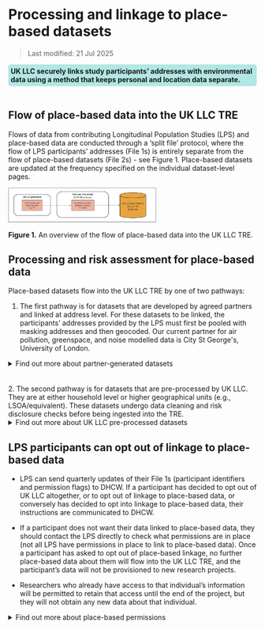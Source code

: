 # Processing and linkage to place-based datasets 

>Last modified: 21 Jul 2025


<div style="background-color: rgba(0, 178, 169, 0.3); padding: 5px; border-radius: 5px;"><strong>UK LLC securely links study participants’ addresses with environmental data using a method that keeps personal and location data separate.</strong></div>  
<br>

## Flow of place-based data into the UK LLC TRE 

Flows of data from contributing Longitudinal Population Studies (LPS) and place-based data are conducted through a ‘split file’ protocol, where the flow of LPS participants’ addresses (File 1s) is entirely separate from the flow of place-based datasets (File 2s) - see Figure 1. Place-based datasets are updated at the frequency specified on the individual dataset-level pages.

<img src="../../images/place-based_ukllc_file2.jpg" width="300"/>

**Figure 1.** An overview of the flow of place-based data into the UK LLC TRE.

## Processing and risk assessment for place-based data
Place-based datasets flow into the UK LLC TRE by one of two pathways:

1. The first pathway is for datasets that are developed by agreed partners and linked at address level. For these datasets to be linked, the participants’ addresses provided by the LPS must first be pooled with masking addresses and then geocoded. Our current partner for air pollution, greenspace, and noise modelled data is City St George's, University of London.


<details>

<summary>Find out more about partner-generated datasets</summary>

- We ask each LPS to send address data to our Trusted Third Party, NHS Digital Health and Care Wales (DHCW), along with the permission flags that indicate LPS/participant approvals for place-based linkages.

- Our TRE, provided by SeRP UK, is introducing new functionality to enable DHCW to clean and geocode address data. DHCW uses specialist linkage software to match LPS addresses to a clean master file of all addresses. This happens entirely within DHCW and is carried out by DHCW staff who already hold the address data.

- This geocoding process produces cleaned UPRN (property ID), postcodes, and LSOAs/equivalent (area IDs). It also produces coordinate equivalents (either the central point of the property or the central point of the postcode or LSOA). This is linked to encrypted versions of the participant ID included in File 1s.

- DHCW will pool all (current and historical) address data at the appropriate resolution* for the task from all LPS (subject to permissions). This will generate a file including only an encrypted version of the participant ID and the address; it will not include any other identifiers or data. This will be filtered to exclude participants who have objected to this use of their data (as indicated in the File 1 permission flags).

>*"Appropriate resolution" means we will send the least granular data needed to undertake the linkage, e.g., if a place-based linkage is >based on LSOA, then we would only send LSOA, not full address.

- UK LLC will generate a list of 'masking' addresses — these are real addresses (UPRNs, LSOA, coordinates) sampled from across the UK, and are purposefully sampled to replicate LPS sample distributions (e.g., oversampling in Bristol and Bradford) and sampled for high-risk identifiability geographies (e.g., every inhabited UK island has masking addresses sampled to mitigate for outlier participants). UK LLC sends these to DHCW, who add them to the pooled address data at a 1:3 case:control ratio. DHCW generates new randomised encrypted participant IDs for these masking cases.

- DHCW sends the pooled and masked addresses to agreed partners to add the geocoding data.

- The place-based modeller assigns the environmental exposure estimate to the full list of pooled and masking addresses. The resulting file has the address removed, leaving only the encrypted participant ID and environmental exposure. Disclosure risk assessment is undertaken to ensure that the exposure data is not a proxy ID for a real-world location (i.e., it cannot be used as a look-up to identify participants in online databases).

- This is sent as a File 2 into SeRP. SeRP uses an ID mapping file generated by DHCW to map the encrypted participant ID used by the place-based modeller to the encrypted participant ID used in UK LLC. The resulting file of UK LLC ID + environmental exposure is deposited in the UK LLC TRE.

- UK LLC can then identify and remove the masking cases because the ID of the masking case does not match any real encrypted participant ID in UK LLC.

- Additional disclosure control and QC checks are made. The data are then added to the UK LLC database, documented, and made available for research.

</details>
<br><br>
2. The second pathway is for datasets that are pre-processed by UK LLC. They are at either household level or higher geographical units (e.g., LSOA/equivalent). These datasets undergo data cleaning and risk disclosure checks before being ingested into the TRE.


<details>

<br><br>
<summary>Find out more about UK LLC pre-processed datasets</summary>

The place-based datasets that UK LLC has pre-processed are either open sources or obtained through data sharing agreements with third parties.

Disclosure risk assessment is undertaken to ensure that the exposure data is not a proxy ID for a real-world location (i.e., it cannot be used as a look-up to identify participants in online databases). Data transformation is conducted to reduce risk while still maintaining utility.

If the geographic unit of the dataset is LSOA/equivalent or higher, the datasets can be sent as File 2s directly into SeRP. The geographic unit is encrypted and can then be linked to the encrypted geographical unit assigned to participants in the TRE.

If the geographic unit of the dataset is UPRN level, the datasets are sent to DHCW and processed in the same way as ‘partner-generated datasets’. For more information, please see the associated dropdown.

</details>

## LPS participants can opt out of linkage to place-based data

* LPS can send quarterly updates of their File 1s (participant identifiers and permission flags) to DHCW. If a participant has decided to opt out of UK LLC altogether, or to opt out of linkage to place-based data, or conversely has decided to opt into linkage to place-based data, their instructions are communicated to DHCW. 

* If a participant does not want their data linked to place-based data, they should contact the LPS directly to check what permissions are in place (not all LPS have permissions in place to link to place-based data). Once a participant has asked to opt out of place-based linkage, no further place-based data about them will flow into the UK LLC TRE, and the participant’s data will not be provisioned to new research projects. 

* Researchers who already have access to that individual’s information will be permitted to retain that access until the end of the project, but they will not obtain any new data about that individual.

<details>
<summary>Find out more about place-based permissions</summary>

UK LLC has four different place-based permission flags that are specified by each LPS in their File 1s sent to DHCW. These include flags specifying if the LPS approves:

a. `Geocoding_Permission`: address data can be geocoded to property or postcode level.

b. `Small_Area_Permission`: place-based information can be linked using encrypted LSOA and higher-level indicators originating from linked sources.

c. `Environment_Permission`: UK LLC can link different sources of natural and built environment data, subject to prior notification to individual LPS.

d. `Property_Level_Permission`: UK LLC can generally link different sources of property-level data, subject to prior notification to each LPS.

**Example permissions for specific datasets:**

- **Air pollution**: flags A, C, D. The place-based modeller geocodes the addresses and then allocates nationally modelled spatial exposure estimates.

- **Energy Performance Certificates**: flags A, C, D. UK LLC derives Unique Property Reference Numbers (UPRNs) from addresses and links to property-level certificates.

- **Access to Healthy Assets and Hazards**: flags B, C. This dataset is at LSOA level and relates to the natural and built environment. UK LLC can derive LSOA from routine NHS records if the appropriate permissions are in place.

- **Index of Multiple Deprivation, Urban/Rural, Population Density**: flags B, C. This dataset is at LSOA level/equivalent, which can be derived from routine NHS records and relates to the environment.

- **Live Births**: flag B. This dataset is at Local Authority level, which can be derived from routine NHS records.

</details>

